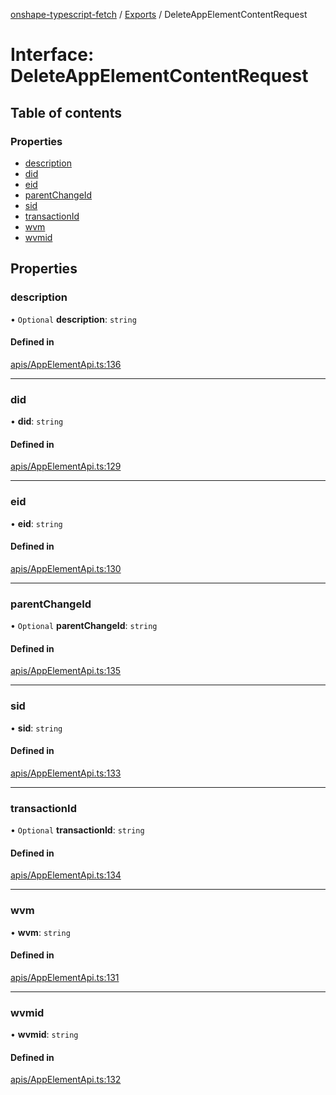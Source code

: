[onshape-typescript-fetch](../README.md) / [Exports](../modules.md) / DeleteAppElementContentRequest

# Interface: DeleteAppElementContentRequest

## Table of contents

### Properties

- [description](DeleteAppElementContentRequest.md#description)
- [did](DeleteAppElementContentRequest.md#did)
- [eid](DeleteAppElementContentRequest.md#eid)
- [parentChangeId](DeleteAppElementContentRequest.md#parentchangeid)
- [sid](DeleteAppElementContentRequest.md#sid)
- [transactionId](DeleteAppElementContentRequest.md#transactionid)
- [wvm](DeleteAppElementContentRequest.md#wvm)
- [wvmid](DeleteAppElementContentRequest.md#wvmid)

## Properties

### description

• `Optional` **description**: `string`

#### Defined in

[apis/AppElementApi.ts:136](https://github.com/toebes/onshape-typescript-fetch/blob/3e11ae1/apis/AppElementApi.ts#L136)

___

### did

• **did**: `string`

#### Defined in

[apis/AppElementApi.ts:129](https://github.com/toebes/onshape-typescript-fetch/blob/3e11ae1/apis/AppElementApi.ts#L129)

___

### eid

• **eid**: `string`

#### Defined in

[apis/AppElementApi.ts:130](https://github.com/toebes/onshape-typescript-fetch/blob/3e11ae1/apis/AppElementApi.ts#L130)

___

### parentChangeId

• `Optional` **parentChangeId**: `string`

#### Defined in

[apis/AppElementApi.ts:135](https://github.com/toebes/onshape-typescript-fetch/blob/3e11ae1/apis/AppElementApi.ts#L135)

___

### sid

• **sid**: `string`

#### Defined in

[apis/AppElementApi.ts:133](https://github.com/toebes/onshape-typescript-fetch/blob/3e11ae1/apis/AppElementApi.ts#L133)

___

### transactionId

• `Optional` **transactionId**: `string`

#### Defined in

[apis/AppElementApi.ts:134](https://github.com/toebes/onshape-typescript-fetch/blob/3e11ae1/apis/AppElementApi.ts#L134)

___

### wvm

• **wvm**: `string`

#### Defined in

[apis/AppElementApi.ts:131](https://github.com/toebes/onshape-typescript-fetch/blob/3e11ae1/apis/AppElementApi.ts#L131)

___

### wvmid

• **wvmid**: `string`

#### Defined in

[apis/AppElementApi.ts:132](https://github.com/toebes/onshape-typescript-fetch/blob/3e11ae1/apis/AppElementApi.ts#L132)
